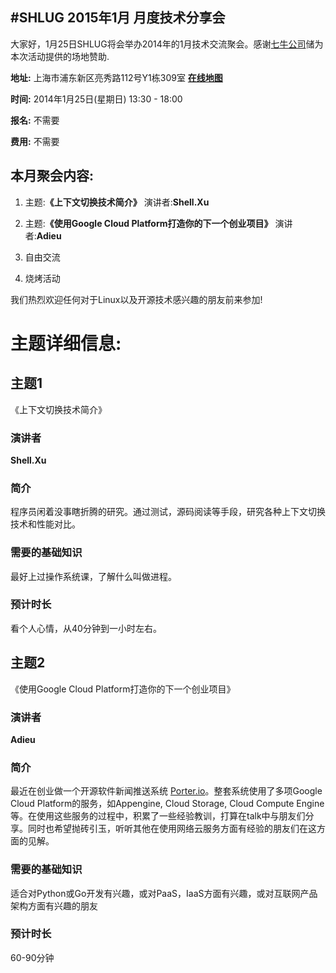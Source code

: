 #SHLUG 2015年1月 月度技术分享会
--------------------------------------------------------------------------------
大家好，1月25日SHLUG将会举办2014年的1月技术交流聚会。感谢[七牛公司](http://www.qiniu.com/ )储为本次活动提供的场地赞助.

**地址:** 上海市浦东新区亮秀路112号Y1栋309室 [**在线地图**](http://map.sogou.com/#uids=1_ugcpoi_307198&amp;urltype=u&amp;c=13536457,3636562,15&amp;where=13534386.71875,3635105.46875,13538519.53125,3638019.53125,0&amp;page=1,10) 

**时间:** 2014年1月25日(星期日) 13:30 - 18:00

**报名:** 不需要

**费用:** 不需要

本月聚会内容:
---------------
1. 主题:**《上下文切换技术简介》** 演讲者:**Shell.Xu**

2. 主题:**《使用Google Cloud Platform打造你的下一个创业项目》** 演讲者:**Adieu**

3. 自由交流

4. 烧烤活动

我们热烈欢迎任何对于Linux以及开源技术感兴趣的朋友前来参加!

# 主题详细信息:


## 主题1
《上下文切换技术简介》

### 演讲者
**Shell.Xu**

### 简介
程序员闲着没事瞎折腾的研究。通过测试，源码阅读等手段，研究各种上下文切换技术和性能对比。

### 需要的基础知识
最好上过操作系统课，了解什么叫做进程。

### 预计时长
看个人心情，从40分钟到一小时左右。

## 主题2
《使用Google Cloud Platform打造你的下一个创业项目》

### 演讲者
**Adieu**

### 简介
最近在创业做一个开源软件新闻推送系统 [Porter.io]( http://porter.io )。整套系统使用了多项Google Cloud
Platform的服务，如Appengine, Cloud Storage, Cloud Compute
Engine等。在使用这些服务的过程中，积累了一些经验教训，打算在talk中与朋友们分享。同时也希望抛砖引玉，听听其他在使用网络云服务方面有经验的朋友们在这方面的见解。


### 需要的基础知识
适合对Python或Go开发有兴趣，或对PaaS，IaaS方面有兴趣，或对互联网产品架构方面有兴趣的朋友

### 预计时长
60-90分钟
